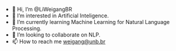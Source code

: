 - 👋 Hi, I’m @LiWeigangBR
- 👀 I’m interested in Artificial Inteligence.
- 🌱 I’m currently learning Machine Learning for Natural Language Processing.
- 💞️ I’m looking to collaborate on NLP.
- 📫 How to reach me weigang@unb.br

<!---
LiWeigangBR/LiWeigangBR is a ✨ special ✨ repository because its `README.md` (this file) appears on your GitHub profile.
You can click the Preview link to take a look at your changes.
--->
